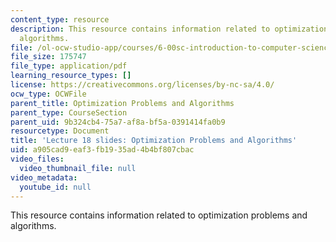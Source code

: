 ```yaml
---
content_type: resource
description: This resource contains information related to optimization problems and
  algorithms.
file: /ol-ocw-studio-app/courses/6-00sc-introduction-to-computer-science-and-programming-spring-2011/a905cad9eaf3fb1935ad4b4bf807cbac_MIT6_00SCS11_lec18_slides.pdf
file_size: 175747
file_type: application/pdf
learning_resource_types: []
license: https://creativecommons.org/licenses/by-nc-sa/4.0/
ocw_type: OCWFile
parent_title: Optimization Problems and Algorithms
parent_type: CourseSection
parent_uid: 9b324cb4-75a7-af8a-bf5a-0391414fa0b9
resourcetype: Document
title: 'Lecture 18 slides: Optimization Problems and Algorithms'
uid: a905cad9-eaf3-fb19-35ad-4b4bf807cbac
video_files:
  video_thumbnail_file: null
video_metadata:
  youtube_id: null
---
```

This resource contains information related to optimization problems and algorithms.